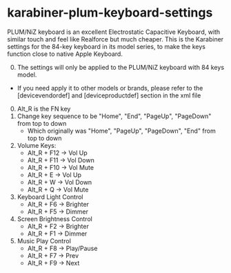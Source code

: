 # karabiner-plum-keyboard-settings
PLUM/NiZ keyboard is an excellent Electrostatic Capacitive Keyboard, with similar touch and feel like Realforce but much cheaper. This is the Karabiner settings for the 84-key keyboard in its model series, to make the keys function close to native Apple Keyboard.

00. The settings will only be applied to the PLUM/NiZ keyboard with 84 keys model. 
  - If you need apply it to other models or brands, please refer to the [devicevendordef] and [deviceproductdef] section in the xml file
0. Alt_R is the FN key
1. Change key sequence to be "Home", "End", "PageUp", "PageDown" from top to down
    - Which originally was "Home", "PageUp", "PageDown", "End" from top to down
2. Volume Keys:
    - Alt_R + F12 -> Vol Up
    - Alt_R + F11 -> Vol Down
    - Alt_R + F10 -> Vol Mute
    - Alt_R + E -> Vol Up
    - Alt_R + W -> Vol Down
    - Alt_R + Q -> Vol Mute
3. Keyboard Light Control
    - Alt_R + F6 -> Brighter
    - Alt_R + F5 -> Dimmer
4. Screen Brightness Control
    - Alt_R + F2 -> Brighter
    - Alt_R + F1 -> Dimmer
5. Music Play Control
    - Alt_R + F8 -> Play/Pause
    - Alt_R + F7 -> Prev
    - Alt_R + F9 -> Next
